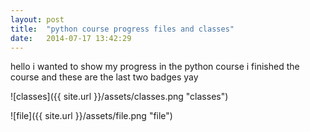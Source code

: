 ```yaml
---
layout: post
title:  "python course progress files and classes"
date:   2014-07-17 13:42:29
---
```


hello i wanted to show my progress in the python course i finished the course and these are the last two badges yay

![classes]({{ site.url }}/assets/classes.png "classes")

![file]({{ site.url }}/assets/file.png "file")